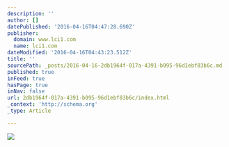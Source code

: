 ```yaml
---
description: ''
author: []
datePublished: '2016-04-16T04:47:28.690Z'
publisher:
  domain: www.lci1.com
  name: lci1.com
dateModified: '2016-04-16T04:43:23.512Z'
title: ''
sourcePath: _posts/2016-04-16-2db1964f-017a-4391-b095-96d1ebf83b6c.md
published: true
inFeed: true
hasPage: true
inNav: false
url: 2db1964f-017a-4391-b095-96d1ebf83b6c/index.html
_context: 'http://schema.org'
_type: Article

---
```

![](http://www.lci1.com/assets/content/common/leadership/Jason_v6a.png)